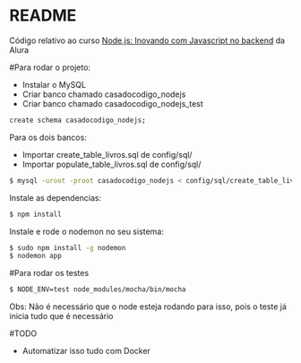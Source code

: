 # README #

Código relativo ao curso [Node.js: Inovando com Javascript no backend](https://cursos.alura.com.br/course/node-js) da Alura

#Para rodar o projeto:

- Instalar o MySQL
- Criar banco chamado casadocodigo_nodejs
- Criar banco chamado casadocodigo_nodejs_test

```bash
create schema casadocodigo_nodejs;
```

Para os dois bancos:

- Importar create_table_livros.sql de config/sql/
- Importar populate_table_livros.sql de config/sql/

```bash
$ mysql -uroot -proot casadocodigo_nodejs < config/sql/create_table_livros.sql
```

Instale as dependencias:

```bash
$ npm install
```

Instale e rode o nodemon no seu sistema:

```bash
$ sudo npm install -g nodemon
$ nodemon app
```

#Para rodar os testes

```bash
$ NODE_ENV=test node_modules/mocha/bin/mocha
```
Obs: Não é necessário que o node esteja rodando para isso, pois o teste já inicia tudo que é necessário

#TODO

- Automatizar isso tudo com Docker
